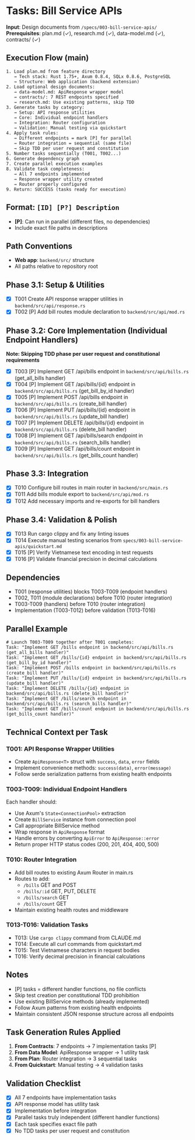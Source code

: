# Tasks: Bill Service APIs

**Input**: Design documents from `/specs/003-bill-service-apis/`
**Prerequisites**: plan.md (✓), research.md (✓), data-model.md (✓), contracts/ (✓)

## Execution Flow (main)
```
1. Load plan.md from feature directory
   → Tech stack: Rust 1.75+, Axum 0.8.4, SQLx 0.8.6, PostgreSQL
   → Structure: Web application (backend extension)
2. Load optional design documents:
   → data-model.md: ApiResponse wrapper model
   → contracts/: 7 REST endpoints specified
   → research.md: Use existing patterns, skip TDD
3. Generate tasks by category:
   → Setup: API response utilities
   → Core: Individual endpoint handlers
   → Integration: Router configuration
   → Validation: Manual testing via quickstart
4. Apply task rules:
   → Different endpoints = mark [P] for parallel
   → Router integration = sequential (same file)
   → Skip TDD per user request and constitution
5. Number tasks sequentially (T001, T002...)
6. Generate dependency graph
7. Create parallel execution examples
8. Validate task completeness:
   → All 7 endpoints implemented
   → Response wrapper utility created
   → Router properly configured
9. Return: SUCCESS (tasks ready for execution)
```

## Format: `[ID] [P?] Description`
- **[P]**: Can run in parallel (different files, no dependencies)
- Include exact file paths in descriptions

## Path Conventions
- **Web app**: `backend/src/` structure
- All paths relative to repository root

## Phase 3.1: Setup & Utilities
- [x] T001 Create API response wrapper utilities in `backend/src/api/response.rs`
- [x] T002 [P] Add bill routes module declaration to `backend/src/api/mod.rs`

## Phase 3.2: Core Implementation (Individual Endpoint Handlers)
**Note: Skipping TDD phase per user request and constitutional requirements**
- [x] T003 [P] Implement GET /api/bills endpoint in `backend/src/api/bills.rs` (get_all_bills handler)
- [x] T004 [P] Implement GET /api/bills/{id} endpoint in `backend/src/api/bills.rs` (get_bill_by_id handler)
- [x] T005 [P] Implement POST /api/bills endpoint in `backend/src/api/bills.rs` (create_bill handler)
- [x] T006 [P] Implement PUT /api/bills/{id} endpoint in `backend/src/api/bills.rs` (update_bill handler)
- [x] T007 [P] Implement DELETE /api/bills/{id} endpoint in `backend/src/api/bills.rs` (delete_bill handler)
- [x] T008 [P] Implement GET /api/bills/search endpoint in `backend/src/api/bills.rs` (search_bills handler)
- [x] T009 [P] Implement GET /api/bills/count endpoint in `backend/src/api/bills.rs` (get_bills_count handler)

## Phase 3.3: Integration
- [x] T010 Configure bill routes in main router in `backend/src/main.rs`
- [x] T011 Add bills module export to `backend/src/api/mod.rs`
- [x] T012 Add necessary imports and re-exports for bill handlers

## Phase 3.4: Validation & Polish
- [x] T013 Run cargo clippy and fix any linting issues
- [x] T014 Execute manual testing scenarios from `specs/003-bill-service-apis/quickstart.md`
- [x] T015 [P] Verify Vietnamese text encoding in test requests
- [x] T016 [P] Validate financial precision in decimal calculations

## Dependencies
- T001 (response utilities) blocks T003-T009 (endpoint handlers)
- T002, T011 (module declarations) before T010 (router integration)
- T003-T009 (handlers) before T010 (router integration)
- Implementation (T003-T012) before validation (T013-T016)

## Parallel Example
```
# Launch T003-T009 together after T001 completes:
Task: "Implement GET /bills endpoint in backend/src/api/bills.rs (get_all_bills handler)"
Task: "Implement GET /bills/{id} endpoint in backend/src/api/bills.rs (get_bill_by_id handler)"
Task: "Implement POST /bills endpoint in backend/src/api/bills.rs (create_bill handler)"
Task: "Implement PUT /bills/{id} endpoint in backend/src/api/bills.rs (update_bill handler)"
Task: "Implement DELETE /bills/{id} endpoint in backend/src/api/bills.rs (delete_bill handler)"
Task: "Implement GET /bills/search endpoint in backend/src/api/bills.rs (search_bills handler)"
Task: "Implement GET /bills/count endpoint in backend/src/api/bills.rs (get_bills_count handler)"
```

## Technical Context per Task

### T001: API Response Wrapper Utilities
- Create `ApiResponse<T>` struct with `success`, `data`, `error` fields
- Implement convenience methods: `success(data)`, `error(message)`
- Follow serde serialization patterns from existing health endpoints

### T003-T009: Individual Endpoint Handlers
Each handler should:
- Use Axum's `State<ConnectionPool>` extraction
- Create `BillService` instance from connection pool
- Call appropriate BillService method
- Wrap response in `ApiResponse` format
- Handle errors by converting `ApiError` to `ApiResponse::error`
- Return proper HTTP status codes (200, 201, 404, 400, 500)

### T010: Router Integration
- Add bill routes to existing Axum Router in main.rs
- Routes to add:
  - `/bills` GET and POST
  - `/bills/:id` GET, PUT, DELETE
  - `/bills/search` GET
  - `/bills/count` GET
- Maintain existing health routes and middleware

### T013-T016: Validation Tasks
- T013: Use `cargo clippy` command from CLAUDE.md
- T014: Execute all curl commands from quickstart.md
- T015: Test Vietnamese characters in request bodies
- T016: Verify decimal precision in financial calculations

## Notes
- [P] tasks = different handler functions, no file conflicts
- Skip test creation per constitutional TDD prohibition
- Use existing BillService methods (already implemented)
- Follow Axum patterns from existing health endpoints
- Maintain consistent JSON response structure across all endpoints

## Task Generation Rules Applied
1. **From Contracts**: 7 endpoints → 7 implementation tasks [P]
2. **From Data Model**: ApiResponse wrapper → 1 utility task
3. **From Plan**: Router integration → 3 sequential tasks
4. **From Quickstart**: Manual testing → 4 validation tasks

## Validation Checklist
- [x] All 7 endpoints have implementation tasks
- [x] API response model has utility task
- [x] Implementation before integration
- [x] Parallel tasks truly independent (different handler functions)
- [x] Each task specifies exact file path
- [x] No TDD tasks per user request and constitution